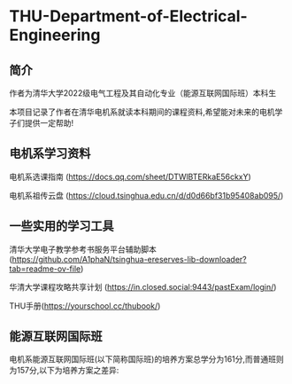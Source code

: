 # THU-Department-of-Electrical-Engineering
## 简介
作者为清华大学2022级电气工程及其自动化专业（能源互联网国际班）本科生


本项目记录了作者在清华电机系就读本科期间的课程资料,希望能对未来的电机学子们提供一定帮助!


## 电机系学习资料
电机系选课指南 (https://docs.qq.com/sheet/DTWlBTERkaE56ckxY)


电机系祖传云盘 (https://cloud.tsinghua.edu.cn/d/d0d66bf31b95408ab095/)

## 一些实用的学习工具
清华大学电子教学参考书服务平台辅助脚本(https://github.com/A1phaN/tsinghua-ereserves-lib-downloader?tab=readme-ov-file)


华清大学课程攻略共享计划 (https://in.closed.social:9443/pastExam/login/)


THU手册(https://yourschool.cc/thubook/)

## 能源互联网国际班
电机系能源互联网国际班(以下简称国际班)的培养方案总学分为161分,而普通班则为157分,以下为培养方案之差异:
